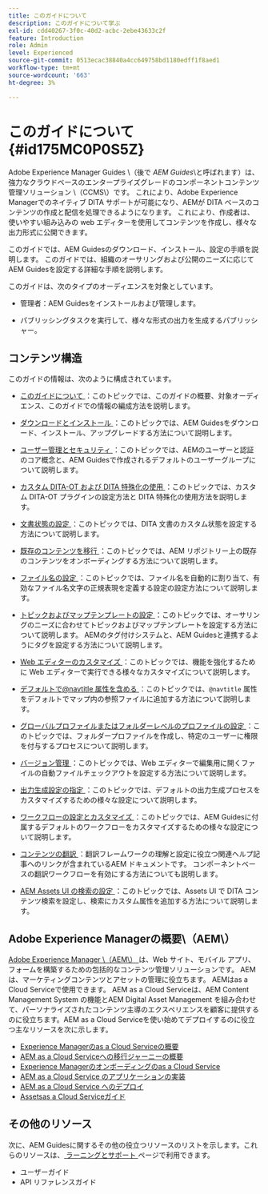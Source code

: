 ```yaml
---
title: このガイドについて
description: このガイドについて学ぶ
exl-id: cdd40267-3f0c-40d2-acbc-2ebe43633c2f
feature: Introduction
role: Admin
level: Experienced
source-git-commit: 0513ecac38840a4cc649758bd1180edff1f8aed1
workflow-type: tm+mt
source-wordcount: '663'
ht-degree: 3%

---
```


# このガイドについて {#id175MC0P0S5Z}

Adobe Experience Manager Guides \（後で *AEM Guides*\と呼ばれます）は、強力なクラウドベースのエンタープライズグレードのコンポーネントコンテンツ管理ソリューション \（CCMS\）です。 これにより、Adobe Experience Managerでのネイティブ DITA サポートが可能になり、AEMが DITA ベースのコンテンツの作成と配信を処理できるようになります。 これにより、作成者は、使いやすい組み込みの web エディターを使用してコンテンツを作成し、様々な出力形式に公開できます。

このガイドでは、AEM Guidesのダウンロード、インストール、設定の手順を説明します。 このガイドでは、組織のオーサリングおよび公開のニーズに応じてAEM Guidesを設定する詳細な手順を説明します。

このガイドは、次のタイプのオーディエンスを対象としています。

- 管理者：AEM Guidesをインストールおよび管理します。

- パブリッシングタスクを実行して、様々な形式の出力を生成するパブリッシャー。


## コンテンツ構造

このガイドの情報は、次のように構成されています。

- [ このガイドについて ](#id175MC0P0S5Z)：このトピックでは、このガイドの概要、対象オーディエンス、このガイドでの情報の編成方法を説明します。

- [ ダウンロードとインストール ](download-install.md#)：このトピックでは、AEM Guidesをダウンロード、インストール、アップグレードする方法について説明します。

- [ ユーザー管理とセキュリティ ](user-admin-sec.md#)：このトピックでは、AEMのユーザーと認証のコア概念と、AEM Guidesで作成されるデフォルトのユーザーグループについて説明します。

- [ カスタム DITA-OT および DITA 特殊化の使用 ](dita-ot-specialization.md#)：このトピックでは、カスタム DITA-OT プラグインの設定方法と DITA 特殊化の使用方法を説明します。

- [ 文書状態の設定 ](customize-doc-state.md#)：このトピックでは、DITA 文書のカスタム状態を設定する方法について説明します。

- [ 既存のコンテンツを移行 ](migrate-content.md#)：このトピックでは、AEM リポジトリー上の既存のコンテンツをオンボーディングする方法について説明します。

- [ ファイル名の設定 ](conf-file-names.md#)：このトピックでは、ファイル名を自動的に割り当て、有効なファイル名文字の正規表現を定義する設定の設定方法について説明します。

- [ トピックおよびマップテンプレートの設定 ](conf-template-tags.md#)：このトピックでは、オーサリングのニーズに合わせてトピックおよびマップテンプレートを設定する方法について説明します。 AEMのタグ付けシステムと、AEM Guidesと連携するようにタグを設定する方法について説明します。

- [Web エディターのカスタマイズ ](conf-web-editor.md#)：このトピックでは、機能を強化するために Web エディターで実行できる様々なカスタマイズについて説明します。

- [ デフォルトで@navtitle 属性を含める ](auto-add-navtitle.md#)：このトピックでは、`@navtitle` 属性をデフォルトでマップ内の参照ファイルに追加する方法について説明します。

- [ グローバルプロファイルまたはフォルダーレベルのプロファイルの設定 ](conf-folder-level.md#)：このトピックでは、フォルダープロファイルを作成し、特定のユーザーに権限を付与するプロセスについて説明します。

- [ バージョン管理 ](version-management.md#)：このトピックでは、Web エディターで編集用に開くファイルの自動ファイルチェックアウトを設定する方法について説明します。

- [ 出力生成設定の指定 ](conf-output-generation.md#)：このトピックでは、デフォルトの出力生成プロセスをカスタマイズするための様々な設定について説明します。

- [ ワークフローの設定とカスタマイズ ](customize-workflows.md#)：このトピックでは、AEM Guidesに付属するデフォルトのワークフローをカスタマイズするための様々な設定について説明します。

- [ コンテンツの翻訳 ](translation.md#)：翻訳フレームワークの理解と設定に役立つ関連ヘルプ記事へのリンクが含まれているAEM ドキュメントです。 コンポーネントベースの翻訳ワークフローを有効にする方法についても説明します。

- [AEM Assets UI の検索の設定 ](conf-dita-search.md#)：このトピックでは、Assets UI で DITA コンテンツ検索を設定し、検索にカスタム属性を追加する方法について説明します。


## Adobe Experience Managerの概要\（AEM\）

[Adobe Experience Manager \（AEM\） ](https://business.adobe.com/jp/products/experience-manager/adobe-experience-manager.html) は、Web サイト、モバイル アプリ、フォームを構築するための包括的なコンテンツ管理ソリューションです。 AEMは、マーケティングコンテンツとアセットの管理に役立ちます。 AEMはas a Cloud Serviceで使用できます。 AEM as a Cloud Serviceは、AEM Content Management System の機能とAEM Digital Asset Management を組み合わせて、パーソナライズされたコンテンツ主導のエクスペリエンスを顧客に提供するのに役立ちます。AEM as a Cloud Serviceを使い始めてデプロイするのに役立つ主なリソースを次に示します。

- [Experience Managerのas a Cloud Serviceの概要 ](https://experienceleague.adobe.com/docs/experience-manager-cloud-service/content/home.html?lang=en)
- [AEM as a Cloud Serviceへの移行ジャーニーの概要 ](https://experienceleague.adobe.com/docs/experience-manager-cloud-service/content/migration-journey/getting-started.html?lang=en)
- [Experience Managerのオンボーディングのas a Cloud Service](https://experienceleague.adobe.com/docs/experience-manager-cloud-service/content/onboarding/home.html?lang=enhttps://experienceleague.adobe.com/docs/experience-manager-cloud-service/moving/home.html?lang=en)
- [AEM as a Cloud Service のアプリケーションの実装](https://experienceleague.adobe.com/docs/experience-manager-cloud-service/implementing/home.html?lang=ja)
- [AEM as a Cloud Service へのデプロイ](https://experienceleague.adobe.com/docs/experience-manager-cloud-service/content/implementing/deploying/overview.html?lang=ja)
- [Assetsas a Cloud Serviceガイド ](https://experienceleague.adobe.com/docs/experience-manager-cloud-service/content/assets/home.html?lang=ja)

## その他のリソース

次に、AEM Guidesに関するその他の役立つリソースのリストを示します。これらのリソースは、[ ラーニングとサポート ](https://helpx.adobe.com/support/xml-documentation-for-experience-manager.html) ページで利用できます。

- ユーザーガイド
- API リファレンスガイド

